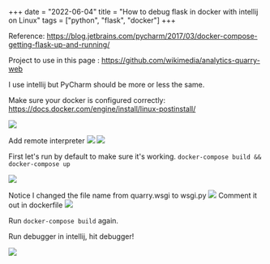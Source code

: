 +++ 
date = "2022-06-04"
title = "How to debug flask in docker with intellij on Linux"
tags = ["python", "flask", "docker"]
+++

Reference: https://blog.jetbrains.com/pycharm/2017/03/docker-compose-getting-flask-up-and-running/

Project to use in this page : https://github.com/wikimedia/analytics-quarry-web

I use intellij but PyCharm should be more or less the same.

Make sure your docker is configured correctly:
https://docs.docker.com/engine/install/linux-postinstall/

![](https://i.imgur.com/nFd9oSM.png)

Add remote interpreter
![](https://i.imgur.com/zYYqkAH.png)
![](https://i.imgur.com/p0jVyzJ.png)

First let's run by default to make sure it's working.
`docker-compose build && docker-compose up`

![](https://i.imgur.com/0SrwS5H.png)

Notice I changed the file name from quarry.wsgi to wsgi.py
![](https://i.imgur.com/MafdUxe.png)
Comment it out in dockerfile
![](https://i.imgur.com/N06shG9.png)

Run `docker-compose build` again.

Run debugger in intellij, hit debugger!

![](https://i.imgur.com/KA4ZU46.png)